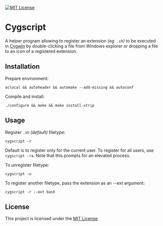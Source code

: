 [![MIT License](https://img.shields.io/badge/License-MIT-blue.svg)](https://github.com/sop/cygscript/blob/master/LICENSE)

# Cygscript
A helper program allowing to register an extension *(eg. `.sh`)* to be
executed in [Cygwin](https://www.cygwin.com/) by double-clicking a file from
Windows explorer or dropping a file to an icon of a registered extension.

## Installation
Prepare environment:

    aclocal && autoheader && automake --add-missing && autoconf

Compile and install:

    ./configure && make && make install-strip

## Usage
Register `.sh` *(default)* filetype:

    cygscript -r

Default is to register only for the current user. To register for all
users, use `cygscript -ra`. Note that this prompts for an elevated process.

To unregister filetype:

    cygscript -u

To register another filetype, pass the extension as an --ext argument:

    cygscript -r --ext bash

## License
This project is licensed under the [MIT License](https://github.com/sop/cygscript/blob/master/LICENSE).
